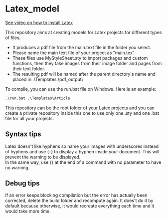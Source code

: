 # Latex_model

[See video on how to install Latex](https://www.youtube.com/watch?v=4lyHIQl4VM8)

This repository aims at creating models for Latex projects for different types of files.

- It produces a pdf file from the main.text file in the folder you select.
- Please name the main text file of your project as "main.tex".
- These files use MyStyleSheet.sty to import packages and custom functions, then they take images from their image folder and pages from their text folder.
- The resulting pdf will be named after the parent directory's name and placed in .\Templates.\pdf_output\

To compile, you can use the run.bat file on Windows. Here is an example:

```cmd
.\run.bat .\Templates\Article
```

This repository can be the root folder of your Latex projects and you can create a private repository inside this one to use only one .sty and one .bat file for all your projects.

## Syntax tips

Latex doesn't like hyphens so name your images with underscores instead of hyphens and use {-} to display a hyphen inside your document. This will prevent the warning to be displayed.  
In the same way, use {} at the end of a command with no parameter to have no warning.

## Debug tips

If an error keeps blocking compilation but the error has actually been corrected, delete the build folder and recompute again. It does't do it by default because otherwise, it would recreate everything each time and it would take more time.
